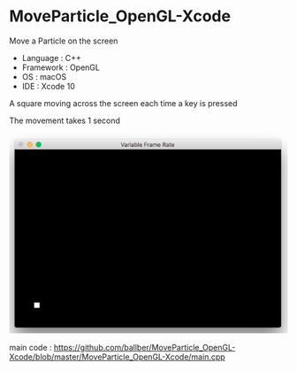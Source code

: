 # MoveParticle_OpenGL-Xcode
Move a Particle on the screen

- Language : C++
- Framework : OpenGL
- OS : macOS
- IDE : Xcode 10

A square moving across the screen each time a key is pressed

The movement takes 1 second

![](MoveParticle-Screenshot.png)

main code : https://github.com/ballber/MoveParticle_OpenGL-Xcode/blob/master/MoveParticle_OpenGL-Xcode/main.cpp
